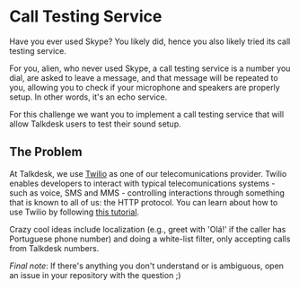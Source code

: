 # Call Testing Service

Have you ever used Skype? You likely did, hence you also likely tried its call testing service.

For you, alien, who never used Skype, a call testing service is a number you dial, are asked to leave a message, and that message will be repeated to you, allowing you to check if your microphone and speakers are properly setup. In other words, it's an echo service.

For this challenge we want you to implement a call testing service that will allow Talkdesk users to test their sound setup.

## The Problem

At Talkdesk, we use [Twilio](http://twilio.com) as one of our telecomunications provider. Twilio enables developers to interact with typical telecomunications systems - such as voice, SMS and MMS - controlling interactions through something that is known to all of us: the HTTP protocol. You can learn about how to use Twilio by following [this tutorial](https://www.twilio.com/docs/quickstart/ruby/twiml).

Crazy cool ideas include localization (e.g., greet with 'Olá!' if the caller has Portuguese phone number) and doing a white-list filter, only accepting calls from Talkdesk numbers.

*Final note*: If there's anything you don't understand or is ambiguous, open an issue in your repository with the question ;) 
